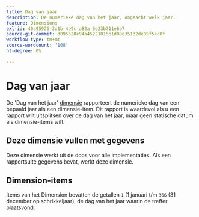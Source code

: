 ```yaml
---
title: Dag van jaar
description: De numerieke dag van het jaar, ongeacht welk jaar.
feature: Dimensions
exl-id: 40a95926-3d1b-4e9c-a82a-6e23b711e6e7
source-git-commit: d095628e94a45221815b1d08e35132de09f5ed8f
workflow-type: tm+mt
source-wordcount: '108'
ht-degree: 0%

---
```


# Dag van jaar

De &#39;Dag van het jaar&#39; [dimensie](overview.md) rapporteert de numerieke dag van een bepaald jaar als een dimensie-item. Dit rapport is waardevol als u een rapport wilt uitsplitsen over de dag van het jaar, maar geen statische datum als dimensie-items wilt.

## Deze dimensie vullen met gegevens

Deze dimensie werkt uit de doos voor alle implementaties. Als een rapportsuite gegevens bevat, werkt deze dimensie.

## Dimension-items

Items van het Dimension bevatten de getallen `1` (1 januari t/m `366` (31 december op schrikkeljaar), de dag van het jaar waarin de treffer plaatsvond.
